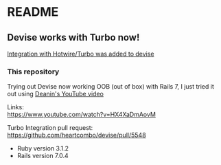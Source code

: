 # README

## Devise works with Turbo now!
[Integration with Hotwire/Turbo was added to devise](https://github.com/heartcombo/devise/pull/5548)

### This repository
Trying out Devise now working OOB (out of box) with Rails 7,
I just tried it out using [Deanin's YouTube video](https://www.youtube.com/watch?v=HX4XaDmAovM)

Links:\
https://www.youtube.com/watch?v=HX4XaDmAovM

Turbo Integration pull request: https://github.com/heartcombo/devise/pull/5548

* Ruby version 3.1.2
* Rails version 7.0.4
